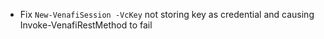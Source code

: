 - Fix `New-VenafiSession -VcKey` not storing key as credential and causing Invoke-VenafiRestMethod to fail
